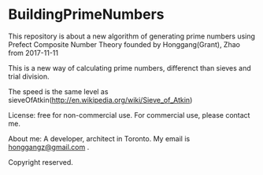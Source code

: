 # BuildingPrimeNumbers #

This repository is about a new algorithm of generating prime numbers using Prefect Composite Number Theory founded by Honggang(Grant), Zhao from 2017-11-11

This is a new way of calculating prime numbers, differenct than sieves and trial division.

The speed is the same level as sieveOfAtkin(http://en.wikipedia.org/wiki/Sieve_of_Atkin)

License: 
free for non-commercial use. For commercial use, please contact me.

About me: A developer, architect in Toronto. My email is honggangz@gmail.com . 

Copyright reserved.


